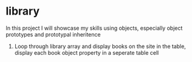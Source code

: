 # library
In this project I will showcase my skills using objects, especially object prototypes and prototypal inheritence 
1. Loop through library array and display books on the site in the table, display each book object property in a seperate table cell